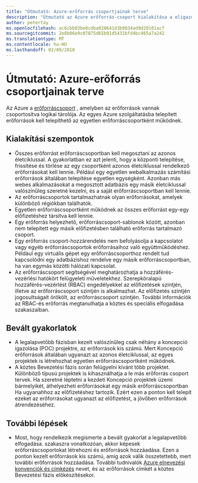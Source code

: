 ```yaml
---
title: "Útmutató: Azure-erőforrás csoportjainak terve"
description: "Útmutató az Azure erőforrás-csoport kialakítása a eligazodást felhő bevezetési stratégia részeként"
author: petertay
ms.openlocfilehash: ac6cbb03be8cdba020641d3b9034ad9d20101acf
ms.sourcegitcommit: 2e8b06e9c07875d65b91d5431bfd4bc465a7a242
ms.translationtype: MT
ms.contentlocale: hu-HU
ms.lasthandoff: 02/09/2018
---
```

# <a name="guidance-azure-resource-group-design"></a>Útmutató: Azure-erőforrás csoportjainak terve

Az Azure a [erőforráscsoport](https://docs.microsoft.com/azure/azure-resource-manager/resource-group-overview#resource-groups) , amelyben az erőforrások vannak csoportosítva logikai tárolója. Az egyes Azure szolgáltatásba telepített erőforrások kell telepíthető az egyetlen erőforráscsoportként működnek.

## <a name="design-considerations"></a>Kialakítási szempontok

- Összes erőforrást erőforráscsoportban kell megosztani az azonos életciklussal. A gyakorlatban ez azt jelenti, hogy a központi telepítése, frissítése és törlése az egy csoportként azonos életciklussal rendelkező erőforrásokat kell lennie. Például egy egyetlen webalkalmazás számítási erőforrások általában telepítése egyetlen egységként. Azonban más webes alkalmazásokat a megosztott adatbázis egy másik életciklussal valószínűleg szeretné kezelni, és a saját erőforráscsoportban kell lennie.
- Az erőforráscsoportok tartalmazhatnak olyan erőforrásokat, amelyek különböző régiókban találhatók.
- Egyetlen erőforráscsoportként működnek az összes erőforrást egy-egy előfizetéshez társítva kell lennie. 
- Egy erőforrás helyezhető, erőforráscsoport-sablonok között, azonban nem telepített egy másik előfizetésben található erőforrás tartalmazó csoport.
- Egy erőforrás csoport-hozzárendelés nem befolyásolja a kapcsolatot vagy egyéb erőforráscsoportok erőforrásaihoz való együttműködéshez. Például egy virtuális gépet egy erőforráscsoporthoz rendelt tud kapcsolódni egy adatbázishoz rendelve egy másik erőforráscsoportban, ha van egymás közötti hálózati kapcsolat.
- Az erőforráscsoport segítségével meghatározhatja a hozzáférés-vezérlési hatókört felügyeleti műveletekhez. Szerepköralapú hozzáférés-vezérlést (RBAC) engedélyekkel az előfizetések szintjén, illetve az erőforráscsoport szintjén is alkalmazhat. Az előfizetés szintjén jogosultságait örökölt, az erőforráscsoport szintjén. További információk az RBAC-és erőforrás megtanulhatja a köztes és speciális elfogadása szakaszaiban.

## <a name="proven-practices"></a>Bevált gyakorlatok

- A legalapvetőbb fázisban kezelt valószínűleg csak néhány a koncepció igazolása (POC) projektre, az erőforrások kis számú. Mert Koncepció erőforrások általában ugyanazt az azonos életciklussal, az egyes projektek is létrehozhat egyetlen erőforráscsoportként működnek.
- A köztes Bevezetési fázis során felügyelni kívánt több projektet. Különböző típusú projektek is kihasználhatja a le más erőforrás csoport tervek. Ha szeretné léptetni a kezdeti Koncepció projektek üzemi bármelyikét, áthelyezheti erőforrásokat egy másik erőforráscsoportban Ha ugyanahhoz az előfizetéshez tartozik. Ezért ezen a ponton kell telepít ezeket az erőforrásokat ugyanazt az előfizetést, a jövőben erőforrások átrendezéséhez.

## <a name="next-steps"></a>További lépések

* Most, hogy rendelkezik megismerte a bevált gyakorlat a legalapvetőbb elfogadása. szakaszra vonatkozóan, akkor képesek erőforráscsoportokat létrehozni és erőforrások hozzáadása. Ezen a ponton kezelt erőforrások kis számú, amíg azok válik összetettebb, mert további erőforrások hozzáadása. További tudnivalók [Azure elnevezési konvenciók és címkézés](/azure/architecture/best-practices/naming-conventions?toc=/azure/architecture/cloud-adoption-guide/toc.json) nevet, és az erőforrások címkét a köztes Bevezetési fázis előkészítésekor.
